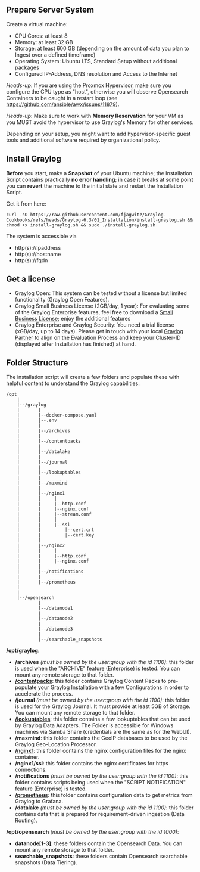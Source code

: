 ## Prepare Server System

Create a virtual machine:

- CPU Cores: at least 8
- Memory: at least 32 GB
- Storage: at least 600 GB (depending on the amount of data you plan to Ingest over a defined timeframe)
- Operating System: Ubuntu LTS, Standard Setup without additional packages
- Configured IP-Address, DNS resolution and Access to the Internet

_Heads-up_: If you are using the Proxmox Hypervisor, make sure you configure the CPU type as "host", otherwise you will observe Opensearch Containers to be caught in a restart loop (see https://github.com/ansible/awx/issues/11879). 

_Heads-up_: Make sure to work with **Memory Reservation** for your VM as you MUST avoid the hypervisor to use Graylog's Memory for other services. 

Depending on your setup, you might want to add hypervisor-specific guest tools and additional software required by organizational policy.

## Install Graylog

**Before** you start, make a **Snapshot** of your Ubuntu machine; the Installation Script contains practically **no error handling**; in case it breaks at some point you can **revert** the machine to the initial state and restart the Installation Script.

Get it from here:

    curl -sO https://raw.githubusercontent.com/fjagwitz/Graylog-Cookbooks/refs/heads/Graylog-6.3/01_Installation/install-graylog.sh && chmod +x install-graylog.sh && sudo ./install-graylog.sh

The system is accessible via

- http(s)://ipaddress
- http(s)://hostname
- http(s)://fqdn

## Get a license

- Graylog Open: This system can be tested without a license but limited functionality (Graylog Open Features). 
- Graylog Small Business License (2GB/day, 1 year): For evaluating some of the Graylog Enterprise features, feel free to download a [Small Business License](https://graylog.org/products/small-business); enjoy the additional features
- Graylog Enterprise and Graylog Security: You need a trial license (xGB/day, up to 14 days). Please get in touch with your local [Graylog Partner](https://cybercompare.com/de/providers/graylog-germany-gmbh/#provider-contact) to align on the Evaluation Process and keep your Cluster-ID (displayed after Installation has finished) at hand.  

## Folder Structure

The installation script will create a few folders and populate these with helpful content to understand the Graylog capabilities:

    /opt
        |
        |--/graylog
        |       |
        |       |--docker-compose.yaml
        |       |--.env
        |       |
        |       |--/archives
        |       |
        |       |--/contentpacks
        |       |
        |       |--/datalake
        |       |
        |       |--/journal
        |       |
        |       |--/lookuptables
        |       |
        |       |--/maxmind
        |       |
        |       |--/nginx1
        |       |     |
        |       |     |--http.conf
        |       |     |--nginx.conf
        |       |     |--stream.conf
        |       |     |
        |       |     |--ssl
        |       |         |--cert.crt
        |       |         |--cert.key
        |       |
        |       |--/nginx2
        |       |     |
        |       |     |--http.conf
        |       |     |--nginx.conf
        |       |
        |       |--/notifications
        |       |
        |       |--/prometheus
        |
        |
        |--/opensearch
                |
                |--/datanode1
                |
                |--/datanode2
                |
                |--/datanode3
                |
                |--/searchable_snapshots

**/opt/graylog**:

- **/archives** _(must be owned by the user:group with the id 1100)_: this folder is used when the "ARCHIVE" feature (Enterprise) is tested. You can mount any remote storage to that folder.
- [**/contentpacks**](https://github.com/fjagwitz/Graylog-Cookbooks/tree/main/01_Installation/compose/contentpacks): this folder contains Graylog Content Packs to pre-populate your Graylog Installation with a few Configurations in order to accelerate the process.
- **/journal** _(must be owned by the user:group with the id 1100)_: this folder is used for the Graylog Journal. It must provide at least 5GB of Storage. You can mount any remote storage to that folder.
- [**/lookuptables**](https://github.com/fjagwitz/Graylog-Cookbooks/tree/main/01_Installation/compose/lookuptables): this folder contains a few lookuptables that can be used by Graylog Data Adapters. The Folder is accessible for Windows machines via Samba Share (credentials are the same as for the WebUI).
- **/maxmind**: this folder contains the GeoIP databases to be used by the Graylog Geo-Location Processor.
- [**/nginx1**](https://github.com/fjagwitz/Graylog-Cookbooks/tree/main/01_Installation/compose/nginx1): this folder contains the nginx configuration files for the nginx container.
- **/nginx1/ssl**: this folder contains the nginx certificates for https connections.
- **/notifications** _(must be owned by the user:group with the id 1100)_: this folder contains scripts being used when the "SCRIPT NOTIFICATION" feature (Enterprise) is tested.
- [**/prometheus**](https://github.com/fjagwitz/Graylog-Cookbooks/tree/main/01_Installation/compose/prometheus): this folder contains configuration data to get metrics from Graylog to Grafana.
- **/datalake** _(must be owned by the user:group with the id 1100)_: this folder contains data that is prepared for requirement-driven ingestion (Data Routing).

**/opt/opensearch** _(must be owned by the user:group with the id 1000)_:

- **datanode[1-3]**: these folders contain the Opensearch Data. You can mount any remote storage to that folder.
- **searchable_snapshots**: these folders contain Opensearch searchable snapshots (Data Tiering).
